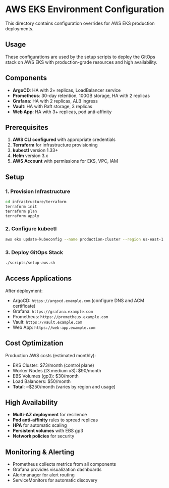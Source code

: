 # AWS EKS Environment Configuration

This directory contains configuration overrides for AWS EKS production deployments.

## Usage

These configurations are used by the setup scripts to deploy the GitOps stack on AWS EKS with production-grade resources and high availability.

## Components

- **ArgoCD**: HA with 2+ replicas, LoadBalancer service
- **Prometheus**: 30-day retention, 100GB storage, HA with 2 replicas
- **Grafana**: HA with 2 replicas, ALB ingress
- **Vault**: HA with Raft storage, 3 replicas
- **Web App**: HA with 3+ replicas, pod anti-affinity

## Prerequisites

1. **AWS CLI configured** with appropriate credentials
2. **Terraform** for infrastructure provisioning
3. **kubectl** version 1.33+
4. **Helm** version 3.x
5. **AWS Account** with permissions for EKS, VPC, IAM

## Setup

### 1. Provision Infrastructure

```bash
cd infrastructure/terraform
terraform init
terraform plan
terraform apply
```

### 2. Configure kubectl

```bash
aws eks update-kubeconfig --name production-cluster --region us-east-1
```

### 3. Deploy GitOps Stack

```bash
./scripts/setup-aws.sh
```

## Access Applications

After deployment:

- ArgoCD: `https://argocd.example.com` (configure DNS and ACM certificate)
- Grafana: `https://grafana.example.com`
- Prometheus: `https://prometheus.example.com`
- Vault: `https://vault.example.com`
- Web App: `https://web-app.example.com`

## Cost Optimization

Production AWS costs (estimated monthly):
- EKS Cluster: $73/month (control plane)
- Worker Nodes (t3.medium x3): $90/month
- EBS Volumes (gp3): $30/month
- Load Balancers: $50/month
- **Total**: ~$250/month (varies by region and usage)

## High Availability

- **Multi-AZ deployment** for resilience
- **Pod anti-affinity** rules to spread replicas
- **HPA** for automatic scaling
- **Persistent volumes** with EBS gp3
- **Network policies** for security

## Monitoring & Alerting

- Prometheus collects metrics from all components
- Grafana provides visualization dashboards
- Alertmanager for alert routing
- ServiceMonitors for automatic discovery

